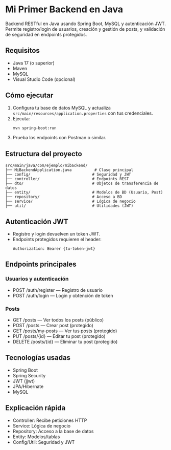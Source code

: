 # Mi Primer Backend en Java

Backend RESTful en Java usando Spring Boot, MySQL y autenticación JWT. Permite registro/login de usuarios, creación y gestión de posts, y validación de seguridad en endpoints protegidos.

##  Requisitos
- Java 17 (o superior)
- Maven
- MySQL
- Visual Studio Code (opcional)

##  Cómo ejecutar
1. Configura tu base de datos MySQL y actualiza `src/main/resources/application.properties` con tus credenciales.
2. Ejecuta:
   ```bash
   mvn spring-boot:run
   ```
3. Prueba los endpoints con Postman o similar.

##  Estructura del proyecto
```
src/main/java/com/ejemplo/mibackend/
├── MiBackendApplication.java          # Clase principal
├── config/                           # Seguridad y JWT
├── controller/                       # Endpoints REST
├── dto/                              # Objetos de transferencia de datos
├── entity/                           # Modelos de BD (Usuario, Post)
├── repository/                       # Acceso a BD
├── service/                          # Lógica de negocio
├── util/                             # Utilidades (JWT)
```

## Autenticación JWT
- Registro y login devuelven un token JWT.
- Endpoints protegidos requieren el header:
  ```
  Authorization: Bearer {tu-token-jwt}
  ```

##  Endpoints principales
### Usuarios y autenticación
- POST /auth/register — Registro de usuario
- POST /auth/login — Login y obtención de token

### Posts
- GET /posts — Ver todos los posts (público)
- POST /posts — Crear post (protegido)
- GET /posts/my-posts — Ver tus posts (protegido)
- PUT /posts/{id} — Editar tu post (protegido)
- DELETE /posts/{id} — Eliminar tu post (protegido)

## Tecnologías usadas
- Spring Boot
- Spring Security
- JWT (jjwt)
- JPA/Hibernate
- MySQL

##  Explicación rápida
- Controller: Recibe peticiones HTTP
- Service: Lógica de negocio
- Repository: Acceso a la base de datos
- Entity: Modelos/tablas
- Config/Util: Seguridad y JWT
